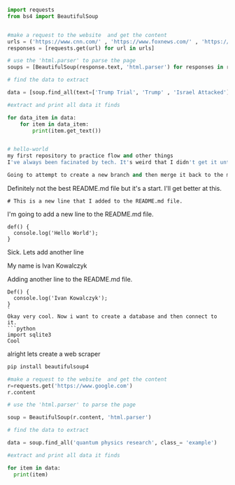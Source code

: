 
```python

import requests
from bs4 import BeautifulSoup


#make a request to the website  and get the content
urls = ('https://www.cnn.com/' , 'https://www.foxnews.com/' , 'https://www.msnbc.com')
responses = [requests.get(url) for url in urls]

# use the 'html.parser' to parse the page
soups = [BeautifulSoup(response.text, 'html.parser') for responses in responses]

# find the data to extract

data = [soup.find_all(text=['Trump Trial', 'Trump' , 'Israel Attacked']) for soup in soups]

#extract and print all data it finds

for data_item in data:
    for item in data_item:
        print(item.get_text())

```
```python

```
```python
# hello-world
my first repository to practice flow and other things
I've always been facinated by tech. It's weird that I didn't get it until now though. Like reallllllly get it. It's cool to understand things and actually get solution out of the problem and that solution be correct. That has always been a bit hard for some reason.

Going to attempt to create a new branch and then merge it back to the master branch. I think that's the flow. I'm not sure. I'll find out soon enough. 
```
Definitely not the best README.md file but it's a start. I'll get better at this. 
```
# This is a new line that I added to the README.md file. 
```
I'm going to add a new line to the README.md file. 
```
def() {
  console.log('Hello World');
}
```
Sick. Lets add another line

My name is Ivan Kowalczyk

Adding another line to the README.md file. 
```
Def() {
  console.log('Ivan Kowalczyk');
}
`
Okay very cool. Now i want to create a database and then connect to it. 
```python
import sqlite3
Cool
``` 
alright lets create a web scraper

```python
pip install beautifulsoup4

#make a request to the website  and get the content
r=requests.get('https://www.google.com')
r.content

# use the 'html.parser' to parse the page

soup = BeautifulSoup(r.content, 'html.parser')

# find the data to extract

data = soup.find_all('quantum physics research', class_= 'example')

#extract and print all data it finds

for item in data:
  print(item)
```
```python

```
```python
